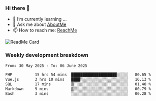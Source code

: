 ### Hi there 👋

- 🌱 I’m currently learning ...
- 💬 Ask me about [AboutMe](https://www.itzcy.com/about)
- 📫 How to reach me: [ReachMe](https://www.itzcy.com/about)

![ReadMe Card](https://github-readme-stats-ten-gilt.vercel.app/api?username=SuperChenYun&show_icons=true&title_color=fff&icon_color=79ff97&text_color=9f9f9f&bg_color=151515&hide_border=true)

### Weekly development breakdown
<!--START_SECTION:waka-->

```txt
From: 30 May 2025 - To: 06 June 2025

PHP          15 hrs 54 mins  ████████████████████░░░░░   80.65 %
Vue.js       3 hrs 10 mins   ████░░░░░░░░░░░░░░░░░░░░░   16.13 %
SQL          17 mins         ▒░░░░░░░░░░░░░░░░░░░░░░░░   01.48 %
Markdown     9 mins          ▒░░░░░░░░░░░░░░░░░░░░░░░░   00.79 %
Bash         3 mins          ░░░░░░░░░░░░░░░░░░░░░░░░░   00.28 %
```

<!--END_SECTION:waka-->

